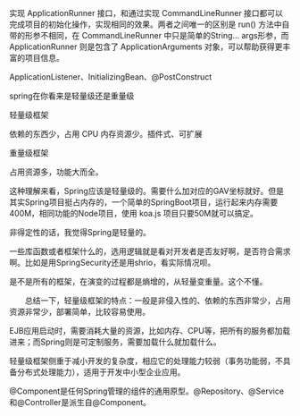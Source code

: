实现 ApplicationRunner 接口，和通过实现 CommandLineRunner 接口都可以完成项目的初始化操作，实现相同的效果。两者之间唯一的区别是 run() 方法中自带的形参不相同，在 CommandLineRunner 中只是简单的String... args形参，而 ApplicationRunner 则是包含了 ApplicationArguments 对象，可以帮助获得更丰富的项目信息。


ApplicationListener、InitializingBean、@PostConstruct


spring在你看来是轻量级还是重量级

轻量级框架

依赖的东西少，占用 CPU 内存资源少。插件式、可扩展

重量级框架

占用资源多，功能大而全。

这种理解来看，Spring应该是轻量级的。需要什么加对应的GAV坐标就好。但是其实Spring项目挺占内存的，一个简单的SpringBoot项目，运行起来内存需要400M，相同功能的Node项目，使用 koa.js 项目只要50M就可以搞定。

非得定性的话，我觉得Spring是轻量的。

一些库函数或者框架什么的，选用逻辑就是看对开发者是否友好啊，是否符合需求啊。比如是用SpringSecurity还是用shrio，看实际情况呗。

是不是所有的框架，在演变的过程都是熵增的，从轻量变重量。这个不懂。


　　总结一下，轻量级框架的特点：一般是非侵入性的、依赖的东西非常少，占用资源非常少，部署简单，比较容易使用。

EJB应用启动时，需要消耗大量的资源，比如内存、CPU等，把所有的服务都加载进来；而Spring则是可定制服务，需要加载什么就加载什么。

轻量级框架侧重于减小开发的复杂度，相应它的处理能力较弱（事务功能弱，不具备分布式处理能力），适用于开发中小型企业应用。


@Component是任何Spring管理的组件的通用原型。@Repository、@Service和@Controller是派生自@Component。